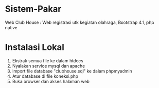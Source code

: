 # Sistem-Pakar
Web Club House : Web registrasi utk kegiatan olahraga, Bootstrap 4.1, php native

# Instalasi Lokal
1. Ekstrak semua file ke dalam htdocs
2. Nyalakan service mysql dan apache
3. Import file database "clubhouse.sql" ke dalam phpmyadmin
4. Atur database di file koneksi.php
5. Buka browser dan akses halaman web
